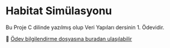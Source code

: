 # Habitat Simülasyonu

Bu Proje C dilinde yazılmış olup Veri Yapıları dersinin 1. Ödevidir.

📄 [Ödev bilgilendirme dosyasına buradan ulaşılabilir](OdevBilgilendirme.pdf)